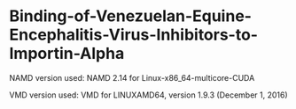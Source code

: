 # Binding-of-Venezuelan-Equine-Encephalitis-Virus-Inhibitors-to-Importin-Alpha

NAMD version used: NAMD 2.14 for Linux-x86_64-multicore-CUDA

VMD version used: VMD for LINUXAMD64, version 1.9.3 (December 1, 2016)
